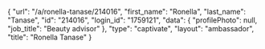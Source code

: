{
    "url": "\/a\/ronella-tanase\/214016",
    "first_name": "Ronella",
    "last_name": "Tanase",
    "id": "214016",
    "login_id": "1759121",
    "data": {
        "profilePhoto": null,
        "job_title": "Beauty advisor"
    },
    "type": "captivate",
    "layout": "ambassador",
    "title": "Ronella Tanase"
}